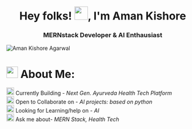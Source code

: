 
<h1 align="center">Hey folks! <img src="https://github.com/amankishore32/amankishore32/assets/39137113/65317faf-b24e-48ea-8e39-afbbe4ece36e" height="35" />, I'm Aman Kishore</h1>
<h3 align="center">MERNstack Developer & AI Enthausiast</h3>
<p align="left"><img src="https://komarev.com/ghpvc/?username=amankishore32&color=blue&style=for-the-badge&abbreviated=true" alt="Aman Kishore Agarwal"/></p>


# <img src="https://github.com/amankishore32/amankishore32/assets/39137113/415f8afc-ac41-4136-acd3-6985eb3b9aba" height="30"/> About Me:

<img src="https://github.com/amankishore32/amankishore32/assets/39137113/733cd9a8-51d1-47bc-928e-da42216709f5" height="20"/> Currently Building - <i>Next Gen. Ayurveda Health Tech Platform</i><br>
<img src="https://github.com/amankishore32/amankishore32/assets/39137113/733cd9a8-51d1-47bc-928e-da42216709f5" height="20"/> Open to Collaborate on - <i>AI projects: based on python</i><br>
<img src="https://github.com/amankishore32/amankishore32/assets/39137113/733cd9a8-51d1-47bc-928e-da42216709f5" height="20"/> Looking for Learning/help on - <i>AI</i><br>
<img src="https://github.com/amankishore32/amankishore32/assets/39137113/733cd9a8-51d1-47bc-928e-da42216709f5" height="20"/> Ask me about- <i>MERN Stack, Health Tech</i><br>
